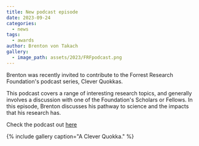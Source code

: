 ```yaml
---
title: New podcast episode
date: 2023-09-24
categories:
  - news
tags:
  - awards
author: Brenton von Takach
gallery:
  - image_path: assets/2023/FRFpodcast.png
---
```


Brenton was recently invited to contribute to the Forrest Research Foundation's podcast series, Clever Quokkas.

This podcast covers a range of interesting research topics, and generally involves a discussion with one of the Foundation's Scholars or Fellows. In this episode, Brenton discusses his pathway to science and the impacts that his research has.

Check the podcast out [here](https://open.spotify.com/episode/6tHeYmx8RZQN91jdvTw72j)

{% include gallery caption="A Clever Quokka." %}

